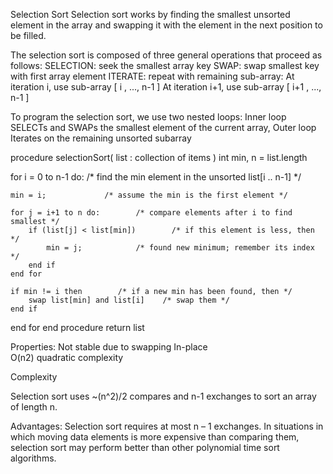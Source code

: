 Selection Sort
Selection sort works by finding the smallest unsorted element in the array and swapping it with the element in the next position to be filled.

The selection sort is composed of three general operations that proceed as follows:
SELECTION:    seek the smallest array key
SWAP:        swap smallest key with first array element
ITERATE:     repeat with remaining sub-array:
At iteration i, use sub-array [ i , ..., n-1 ]
At iteration i+1, use sub-array [ i+1 , ..., n-1 ]

To program the selection sort, we use two nested loops:
Inner loop    SELECTs and SWAPs the smallest element of the current array,
Outer loop    Iterates on the remaining unsorted subarray

procedure selectionSort( list : collection of items )
int min, n = list.length

for i = 0 to n-1 do:        /* find the min element in the unsorted list[i .. n-1] */

    min = i;             /* assume the min is the first element */

    for j = i+1 to n do:        /* compare elements after i to find smallest */
        if (list[j] < list[min])        /* if this element is less, then */
            min = j;            /* found new minimum; remember its index */
        end if
    end for

    if min != i then        /* if a new min has been found, then */
        swap list[min] and list[i]    /* swap them */
    end if

end for
end procedure return list



Properties:
    Not stable    due to swapping
    In-place    
O(n2)        quadratic complexity

Complexity

Selection sort uses ~(n^2)/2 compares and n-1 exchanges to sort an array of length n.

Advantages:
Selection sort requires at most n – 1 exchanges. In situations in which moving data elements is more expensive than comparing them, selection sort may perform better than other polynomial time sort algorithms.
